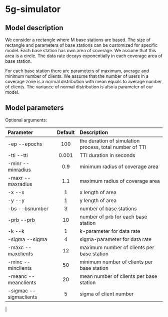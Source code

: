 # 5g-simulator


## Model description

We consider a rectangle where M base stations are based. The size of rectangle and parameters of base stations can be customized for specific model. Each base station has own area of coverage. We assume that this area is a circle.  The data rate decays exponentially in each coverage area of base station. 


For each base station there are parameters of maximum, average and minimum number of clients. We assume that the number of users in a coverage zone is a normal distribution with mean equals to average number of clients. The variance of normal distribution is also a parameter of our model.


## Model parameters

Optional arguments: 

| Parameter                 | Default       | Description   |	
| :------------------------ |:-------------:| :-------------|
| -ep --epochs 	       |	100           | the duration of simulation process, total number of TTI 
| -tti  --tti          | 0.001           | TTI duration in seconds
| -minr --minradius 	       |	0.9	            | minimum radius of coverage area
| -maxr --maxradius  		       | 1.1	           | maximum radius of coverage area
| -x --x 		           | 1             | x length of area 
| -y  --y 	        | 1           | y length of area 
| -bs --bsnumber	         | 3             | number of base stations
| -prb --prb          | 10           | number of prb for each base station
| -k --k       | 1  | k-parameter for data rate   
| -sigma --sigma    | 4         | sigma-parameter for data rate 
| -maxc --maxclients			             | 12 	           | maximum number of clients per base station
| -minc --minclients			     | 50         | minimum number of clients per base station
| -meanc --meanclients			             | 20     	     | mean number of clients per base station
| -sigmac --sigmaclients		    | 5     	     | sigma of client number
|
